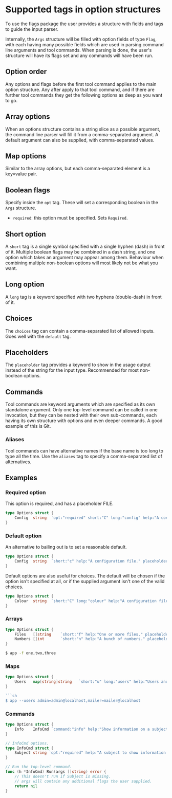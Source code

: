 # Supported tags in option structures
To use the flags package the user provides a structure with fields and tags to guide the input parser.

Internally, the `Args` structure will be filled with option fields of type `Flag`, with each having many possible fields which are used in parsing command line arguments and tool commands. When parsing is done, the user's structure will have its flags set and any commands will have been run.

## Option order
Any options and flags before the first tool command applies to the main option structure. Any after apply to that tool command, and if there are further tool commands they get the following options as deep as you want to go.

## Array options
When an options structure contains a string slice as a possible argument, the command line parser will fill it from a comma-separated argument. A default argument can also be supplied, with comma-separated values.

## Map options
Similar to the array options, but each comma-separated element is a key=value pair.

## Boolean flags
Specify inside the `opt` tag. These will set a corresponding boolean in the `Args` structure.

- `required`: this option must be specified. Sets `Required`.

## Short option
A `short` tag is a single symbol specified with a single hyphen (dash) in front of it. Multiple boolean flags may be combined in a dash string, and one option which takes an argument may appear among them. Behaviour when combining multiple non-boolean options will most likely not be what you want.

## Long option
A `long` tag is a keyword specified with two hyphens (double-dash) in front of it.

## Choices
The `choices` tag can contain a comma-separated list of allowed inputs. Goes well with the `default` tag.

## Placeholders
The `placeholder` tag provides a keyword to show in the usage output instead of the string for the input type. Recommended for most non-boolean options.

## Commands
Tool commands are keyword arguments which are specified as its own standalone argument. Only one top-level command can be called in one invocation, but they can be nested with their own sub-commands, each having its own structure with options and even deeper commands. A good example of this is Git.

### Aliases
Tool commands can have alternative names if the base name is too long to type all the time. Use the `aliases` tag to specify a comma-separated list of alternatives.

## Examples

### Required option
This option is required, and has a placeholder FILE.

```go
type Options struct {
	Config	string	`opt:"required" short:"C" long:"config" help:"A configuration file." placeholder:"FILE"`
}
```

### Default option
An alternative to bailing out is to set a reasonable default.

```go
type Options struct {
	Config	string	`short:"c" help:"A configuration file." placeholder:"FILE" default:"config.json"`
}
```

Default options are also useful for choices. The default will be chosen if the option isn't specified at all, or if the supplied argument isn't one of the valid choices.

```go
type Options struct {
	Colour	string	`short:"C" long:"colour" help:"A configuration file." choices:"red,green,blue" default:"blue"`
}
```

### Arrays
```go
type Options struct {
	Files	[]string	`short:"f" help:"One or more files." placeholder:"FILE..."`
	Numbers	[]int		`short:"n" help:"A bunch of numbers." placeholder:"N..." default:"1,2,3"`
}
```

```sh
$ app -f one,two,three
```

### Maps
```go
type Options struct {
	Users	map[string]string	`short:"u" long:"users" help:"Users and e-mail." placeholder:"USER=EMAIL..."`
}

```sh
$ app --users admin=admin@localhost,mailer=mailer@localhost
```

### Commands
```go
type Options struct {
	Info	InfoCmd	`command:"info" help:"Show information on a subject." aliases:"i,help"`
}

// InfoCmd options.
type InfoCmd struct {
	Subject string `opt:"required" help:"A subject to show information about."`
}

// Run the top-level command.
func (h *InfoCmd) Run(args []string) error {
	// This doesn't run if Subject is missing.
	// args will contain any additional flags the user supplied.
	return nil
}
```

